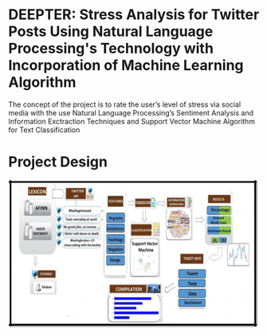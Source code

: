 # DEEPTER: Stress Analysis for Twitter Posts Using Natural Language Processing's Technology with Incorporation of Machine Learning Algorithm

The concept of the project is to rate the user’s level of stress via social media with the use Natural Language Processing’s Sentiment Analysis and Information Exctraction Techniques and Support Vector Machine Algorithm for Text Classification


# Project Design

<img src = "projectdesign.jpg" width = "700" height = "300">


